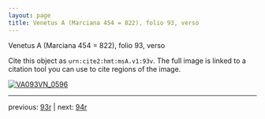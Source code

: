 ```yaml
---
layout: page
title: Venetus A (Marciana 454 = 822), folio 93, verso
---
```


Venetus A (Marciana 454 = 822), folio 93, verso

Cite this object as `urn:cite2:hmt:msA.v1:93v`.  The full image is linked to a citation tool you can use to cite regions of the image.

[![VA093VN_0596](http://www.homermultitext.org/iipsrv?IIIF=/project/homer/pyramidal/deepzoom/hmt/vaimg/2017a/VA093VN_0596.tif/full/800,/0/default.jpg)](http://www.homermultitext.org/ict2/?urn=urn:cite2:hmt:vaimg.2017a:VA093VN_0596) 

---

previous:  [93r](../93r/) | next: [94r](../94r/)